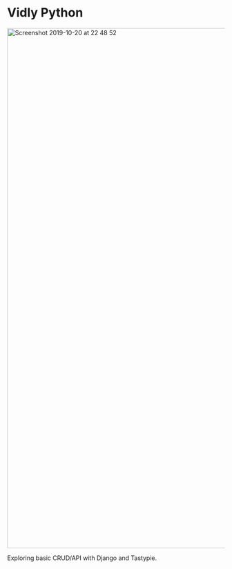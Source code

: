 # Vidly Python

<img width="1205" alt="Screenshot 2019-10-20 at 22 48 52" src="https://user-images.githubusercontent.com/6123841/67165267-d8835480-f38b-11e9-9367-dd4aad4885a8.png">

Exploring basic CRUD/API with Django and Tastypie.
